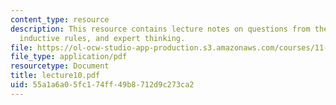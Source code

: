 ```yaml
---
content_type: resource
description: This resource contains lecture notes on questions from the last lecture,
  inductive rules, and expert thinking.
file: https://ol-ocw-studio-app-production.s3.amazonaws.com/courses/11-126j-economics-of-education-spring-2007/55a1a6a05fc174ff49b8712d9c273ca2_lecture10.pdf
file_type: application/pdf
resourcetype: Document
title: lecture10.pdf
uid: 55a1a6a0-5fc1-74ff-49b8-712d9c273ca2
---
```

